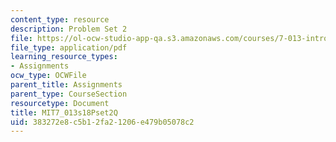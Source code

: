 ```yaml
---
content_type: resource
description: Problem Set 2
file: https://ol-ocw-studio-app-qa.s3.amazonaws.com/courses/7-013-introductory-biology-spring-2018/383272e8c5b12fa21206e479b05078c2_MIT7_013s18Pset2Q.pdf
file_type: application/pdf
learning_resource_types:
- Assignments
ocw_type: OCWFile
parent_title: Assignments
parent_type: CourseSection
resourcetype: Document
title: MIT7_013s18Pset2Q
uid: 383272e8-c5b1-2fa2-1206-e479b05078c2
---
```

